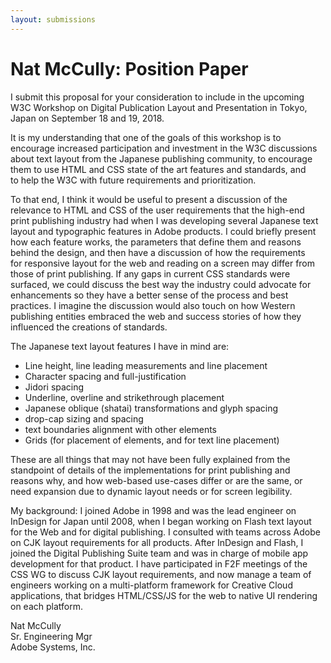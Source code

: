 ```yaml
---
layout: submissions
---
```


# Nat McCully: Position Paper

I submit this proposal for your consideration to include in the upcoming W3C Workshop on Digital Publication Layout and Presentation in Tokyo, Japan on September 18 and 19, 2018.

It is my understanding that one of the goals of this workshop is to encourage increased participation and investment in the W3C discussions about text layout from the Japanese publishing community, to encourage them to use HTML and CSS state of the art features and standards, and to help the W3C with future requirements and prioritization.

To that end, I think it would be useful to present a discussion of the relevance to HTML and CSS of the user requirements that the high-end print publishing industry had when I was developing several Japanese text layout and typographic features in Adobe products. I could briefly present how each feature works, the parameters that define them and reasons behind the design, and then have a discussion of how the requirements for responsive layout for the web and reading on a screen may differ from those of print publishing. If any gaps in current CSS standards were surfaced, we could discuss the best way the industry could advocate for enhancements so they have a better sense of the process and best practices. I imagine the discussion would also touch on how Western publishing entities embraced the web and success stories of how they influenced the creations of standards.

The Japanese text layout features I have in mind are:

* Line height, line leading measurements and line placement
* Character spacing and full-justification
* Jidori spacing
* Underline, overline and strikethrough placement
* Japanese oblique (shatai) transformations and glyph spacing
* drop-cap sizing and spacing
* text boundaries alignment with other elements
* Grids (for placement of elements, and for text line placement)

These are all things that may not have been fully explained from the standpoint of details of the implementations for print publishing and reasons why, and how web-based use-cases differ or are the same, or need expansion due to dynamic layout needs or for screen legibility.

My background: I joined Adobe in 1998 and was the lead engineer on InDesign for Japan until 2008, when I began working on Flash text layout for the Web and for digital publishing. I consulted with teams across Adobe on CJK layout requirements for all products. After InDesign and Flash, I joined the Digital Publishing Suite team and was in charge of mobile app development for that product. I have participated in F2F meetings of the CSS WG to discuss CJK layout requirements, and now manage a team of engineers working on a multi-platform framework for Creative Cloud applications, that bridges HTML/CSS/JS for the web to native UI rendering on each platform.
 



Nat McCully  
Sr. Engineering Mgr  
Adobe Systems, Inc.
